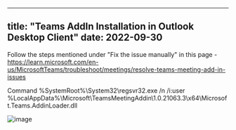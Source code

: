 
---
title: "Teams AddIn Installation in Outlook Desktop Client"
date: 2022-09-30
---

Follow the steps mentioned under "Fix the issue manually" in this page - https://learn.microsoft.com/en-us/MicrosoftTeams/troubleshoot/meetings/resolve-teams-meeting-add-in-issues

Command
%SystemRoot%\System32\regsvr32.exe /n /i:user %LocalAppData%\Microsoft\TeamsMeetingAddin\1.0.21063.3\x64\Microsoft.Teams.AddinLoader.dll

![image](https://user-images.githubusercontent.com/5275820/193173990-f6b8ad70-ea94-4a5a-824a-8c7ec5f0669f.png)
